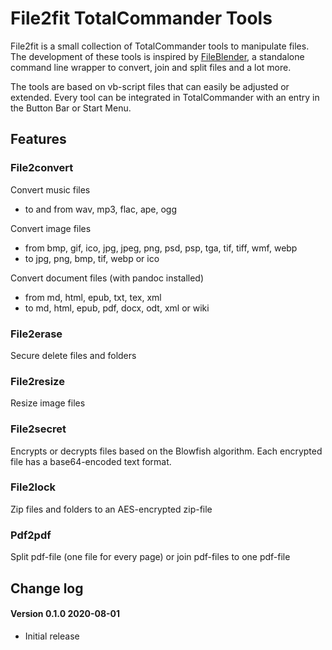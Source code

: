 # File2fit TotalCommander Tools

File2fit is a small collection of TotalCommander tools to manipulate files. The development of these tools is inspired by [FileBlender](https://sector-seven.com/software/fileblender), a standalone command line wrapper to convert, join and split files and a lot more.

The tools are based on vb-script files that can easily be adjusted or extended. Every tool can be integrated in TotalCommander with an entry in the Button Bar or Start Menu. 

## Features

### File2convert

Convert music files
- to and from wav, mp3, flac, ape, ogg

Convert image files 
- from bmp, gif, ico, jpg, jpeg, png, psd, psp, tga, tif, tiff, wmf, webp 
- to jpg, png, bmp, tif, webp or ico

Convert document files (with pandoc installed)
- from md, html, epub, txt, tex, xml 
- to md, html, epub, pdf, docx, odt, xml or wiki

### File2erase

Secure delete files and folders

### File2resize

Resize image files

### File2secret

Encrypts or decrypts files based on the Blowfish algorithm. Each encrypted file has a base64-encoded text format.

### File2lock

Zip files and folders to an AES-encrypted zip-file

### Pdf2pdf

Split pdf-file (one file for every page) or join pdf-files to one pdf-file


## Change log

#### Version 0.1.0 2020-08-01
- Initial release

